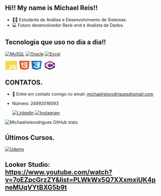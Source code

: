 ##  Hi!! My name is Michael Reis!!
- 👨‍💻 Estudante de Análise e Desenvolvimento de Sistemas.
- 💻 Futuro desenvolvedor Back-end e Analista de Dados.


## Tecnologia que uso no dia a dia!!

[![MySQL](https://img.shields.io/badge/MySQL-00000F?style=for-the-badge&logo=mysql&logoColor=white)]()
[![Oracle](https://img.shields.io/badge/Oracle-F80000?style=for-the-badge&logo=oracle&logoColor=black)]()
[![Excel](https://img.shields.io/badge/Microsoft_Excel-217346?style=for-the-badge&logo=microsoft-excel&logoColor=white
)]()



   <img align="center" alt="Rafa-Js" height="30" width="40" src="https://raw.githubusercontent.com/devicons/devicon/master/icons/javascript/javascript-plain.svg"> <img align="center" alt="Rafa-HTML" height="30" width="40" src="https://raw.githubusercontent.com/devicons/devicon/master/icons/html5/html5-original.svg"><img align="center" alt="Rafa-CSS" height="30" width="40" src="https://raw.githubusercontent.com/devicons/devicon/master/icons/css3/css3-original.svg"> <img align="center" alt="Rafa-Csharp" height="30" width="40" src="https://raw.githubusercontent.com/devicons/devicon/master/icons/csharp/csharp-original.svg">            




   ## CONTATOS.


- 📩 Entre em contato comigo no email: michaelreisrodrigues@gmail.com
- Número: 24992018093


  [![Linkedin](https://img.shields.io/badge/LinkedIn-0077B5?style=for-the-badge&logo=linkedin&logoColor=white)](https://www.linkedin.com/in/michael-reis-rodrigues-516175269/)
[![Instagram](https://img.shields.io/badge/Instagram-E4405F?style=for-the-badge&logo=instagram&logoColor=white)](https://www.instagram.com/omichaelreis/) 



![Michaelreisrodrigues GitHub stats](https://github-readme-stats.vercel.app/api?username=Michaelreisrodrigues&show_icons=true&theme=highcontrast)


## Últimos Cursos.

  [![Udemy](https://img.shields.io/badge/Udemy-EC5252?style=for-the-badge&logo=Udemy&logoColor=white
)](https://www.udemy.com/course/banco-de-dados-oracle-completo-sqlplsqlmodelagem-de-dados/?couponCode=2021PM25)

## Looker Studio:  https://www.youtube.com/watch?v=7oEZpcGrzZY&list=PLWkWx5Q7XXxmxiUK4pneMUqVYtBXG5b9t
  


